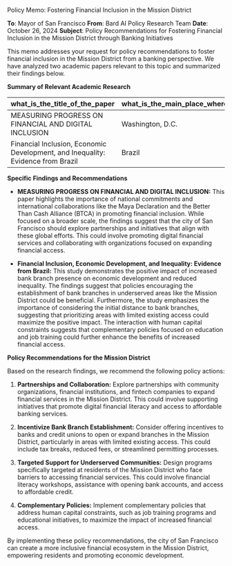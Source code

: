 Policy Memo: Fostering Financial Inclusion in the Mission District

**To**: Mayor of San Francisco
**From**: Bard AI Policy Research Team
**Date**: October 26, 2024
**Subject**: Policy Recommendations for Fostering Financial Inclusion in the Mission District through Banking Initiatives

This memo addresses your request for policy recommendations to foster financial inclusion in the Mission District from a banking perspective.  We have analyzed two academic papers relevant to this topic and summarized their findings below.

**Summary of Relevant Academic Research**

| what_is_the_title_of_the_paper | what_is_the_main_place_where_this_paper_is_refering_to | when_was_this_paper_writen | what_are_the_key_variables_used_to_measure_financial_inclusion_in_the_banking_sector_in_your_study | what_econometric_methods_were_employed_to_analyze_the_relationship_between_financial_inclusion_and_banking_access | what_policy_recommendations_or_implications_were_drawn_from_the_findings_of_your_study_regarding_financial_inclusion_in_the_banking_sector |
|---|---|---|---|---|---|
| MEASURING PROGRESS ON FINANCIAL AND DIGITAL INCLUSION | Washington, D.C. | August, 2015 | Country commitment, mobile capacity, regulatory environment, and adoption |  | Countries should commit to initiatives like the Maya Declaration and the Better Than Cash Alliance (BTCA). |
| Financial Inclusion, Economic Development, and Inequality: Evidence from Brazil | Brazil | May 2022, revised January 2024 | Number of bank branches, deposits, and lending activity, all scaled by city GDP | Difference-in-differences (DID) research design, combined with a parsimonious matching procedure to select control cities. City-by-industry DID estimator was also employed. | Financial inclusion policies can have large effects on economic development and distributive effects. Initial distance to existing bank branches matters for expected gains. |


**Specific Findings and Recommendations**

* **MEASURING PROGRESS ON FINANCIAL AND DIGITAL INCLUSION:**  This paper highlights the importance of national commitments and international collaborations like the Maya Declaration and the Better Than Cash Alliance (BTCA) in promoting financial inclusion.  While focused on a broader scale, the findings suggest that the city of San Francisco should explore partnerships and initiatives that align with these global efforts.  This could involve promoting digital financial services and collaborating with organizations focused on expanding financial access.

* **Financial Inclusion, Economic Development, and Inequality: Evidence from Brazil:** This study demonstrates the positive impact of increased bank branch presence on economic development and reduced inequality.  The findings suggest that policies encouraging the establishment of bank branches in underserved areas like the Mission District could be beneficial.  Furthermore, the study emphasizes the importance of considering the initial distance to bank branches, suggesting that prioritizing areas with limited existing access could maximize the positive impact.  The interaction with human capital constraints suggests that complementary policies focused on education and job training could further enhance the benefits of increased financial access.


**Policy Recommendations for the Mission District**

Based on the research findings, we recommend the following policy actions:

1. **Partnerships and Collaboration:** Explore partnerships with community organizations, financial institutions, and fintech companies to expand financial services in the Mission District. This could involve supporting initiatives that promote digital financial literacy and access to affordable banking services.

2. **Incentivize Bank Branch Establishment:** Consider offering incentives to banks and credit unions to open or expand branches in the Mission District, particularly in areas with limited existing access. This could include tax breaks, reduced fees, or streamlined permitting processes.

3. **Targeted Support for Underserved Communities:** Design programs specifically targeted at residents of the Mission District who face barriers to accessing financial services. This could involve financial literacy workshops, assistance with opening bank accounts, and access to affordable credit.

4. **Complementary Policies:** Implement complementary policies that address human capital constraints, such as job training programs and educational initiatives, to maximize the impact of increased financial access.

By implementing these policy recommendations, the city of San Francisco can create a more inclusive financial ecosystem in the Mission District, empowering residents and promoting economic development.
